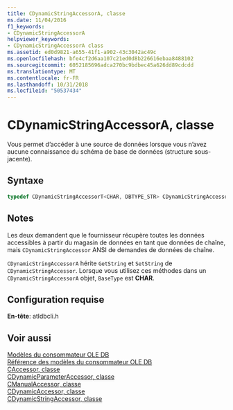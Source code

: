 ```yaml
---
title: CDynamicStringAccessorA, classe
ms.date: 11/04/2016
f1_keywords:
- CDynamicStringAccessorA
helpviewer_keywords:
- CDynamicStringAccessorA class
ms.assetid: ed0d9821-a655-41f1-a902-43c3042ac49c
ms.openlocfilehash: bfe4cf2d6aa107c21ed0d8b226616ebaa8488102
ms.sourcegitcommit: 6052185696adca270bc9bdbec45a626dd89cdcdd
ms.translationtype: MT
ms.contentlocale: fr-FR
ms.lasthandoff: 10/31/2018
ms.locfileid: "50537434"
---
```

# <a name="cdynamicstringaccessora-class"></a>CDynamicStringAccessorA, classe

Vous permet d’accéder à une source de données lorsque vous n’avez aucune connaissance du schéma de base de données (structure sous-jacente).

## <a name="syntax"></a>Syntaxe

```cpp
typedef CDynamicStringAccessorT<CHAR, DBTYPE_STR> CDynamicStringAccessorA;
```

## <a name="remarks"></a>Notes

Les deux demandent que le fournisseur récupère toutes les données accessibles à partir du magasin de données en tant que données de chaîne, mais `CDynamicStringAccessor` ANSI de demandes de données de chaîne.

`CDynamicStringAccessorA` hérite `GetString` et `SetString` de `CDynamicStringAccessor`. Lorsque vous utilisez ces méthodes dans un `CDynamicStringAccessorA` objet, `BaseType` est **CHAR**.

## <a name="requirements"></a>Configuration requise

**En-tête**: atldbcli.h

## <a name="see-also"></a>Voir aussi

[Modèles du consommateur OLE DB](../../data/oledb/ole-db-consumer-templates-cpp.md)<br/>
[Référence des modèles du consommateur OLE DB](../../data/oledb/ole-db-consumer-templates-reference.md)<br/>
[CAccessor, classe](../../data/oledb/caccessor-class.md)<br/>
[CDynamicParameterAccessor, classe](../../data/oledb/cdynamicparameteraccessor-class.md)<br/>
[CManualAccessor, classe](../../data/oledb/cmanualaccessor-class.md)<br/>
[CDynamicAccessor, classe](../../data/oledb/cdynamicaccessor-class.md)<br/>
[CDynamicStringAccessor, classe](../../data/oledb/cdynamicstringaccessor-class.md)<br/>
